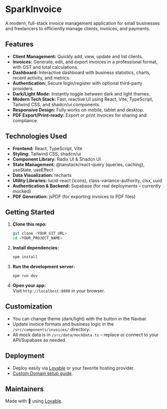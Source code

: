 
# SparkInvoice

A modern, full-stack invoice management application for small businesses and freelancers to efficiently manage clients, invoices, and payments.

## Features

- **Client Management:** Quickly add, view, update and list clients.
- **Invoices:** Generate, edit, and export invoices in a professional format, with GST and total calculations.
- **Dashboard:** Interactive dashboard with business statistics, charts, recent activity, and metrics.
- **Authentication:** Secure login/register with optional third-party providers.
- **Dark/Light Mode:** Instantly toggle between dark and light themes.
- **Modern Tech Stack:** Fast, reactive UI using React, Vite, TypeScript, Tailwind CSS, and shadcn/ui components.
- **Responsive Design:** Fully works on mobile, tablet and desktop.
- **PDF Export/Print-ready:** Export or print invoices for sharing and compliance.

## Technologies Used

- **Frontend:** React, TypeScript, Vite
- **Styling:** Tailwind CSS, shadcn/ui
- **Component Library:** Radix UI & Shadcn UI
- **State Management:** @tanstack/react-query (queries, caching), useState, useEffect
- **Data Visualization:** recharts
- **Utility Libraries:** lucid-react (icons), class-variance-authority, clsx, uuid
- **Authentication & Backend:** Supabase (for real deployments – currently mocked)
- **PDF Generation:** jsPDF (for exporting invoices to PDF files)

## Getting Started

1. **Clone this repo:**
   ```sh
   git clone <YOUR_GIT_URL>
   cd <YOUR_PROJECT_NAME>
   ```

2. **Install dependencies:**
   ```sh
   npm install
   ```

3. **Run the development server:**
   ```sh
   npm run dev
   ```

4. **Open your app:**  
   Visit `http://localhost:8080` in your browser.

## Customization

- You can change theme (dark/light) with the button in the Navbar.
- Update invoice formats and business logic in the `/src/components/invoices/` directory.
- All mock data is in `/src/data/mockData.ts` – replace or connect to your API/Supabase as needed.

## Deployment

- Deploy easily via [Lovable](https://docs.lovable.dev/user-guides/publish) or your favorite hosting provider.
- [Custom Domain setup guide](https://docs.lovable.dev/tips-tricks/custom-domain#step-by-step-guide).

## Maintainers
Made with 💙 using [Lovable](https://lovable.dev/).

